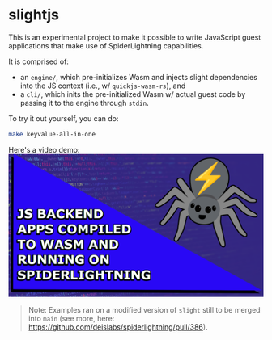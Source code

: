# slightjs

This is an experimental project to make it possible to write JavaScript guest applications that make use of SpiderLightning capabilities.

It is comprised of:
- an `engine/`, which pre-initializes Wasm and injects slight dependencies into the JS context (i.e., w/ `quickjs-wasm-rs`), and
- a `cli/`, which inits the pre-initialized Wasm w/ actual guest code by passing it to the engine through `stdin`.

To try it out yourself, you can do: 
```bash
make keyvalue-all-in-one
```

Here's a video demo: [![youtube-thumbnail](./docs/imgs/slightjs_app_demo_thumbnail.png)](https://youtu.be/dTyx3UTJdUI)

> Note: Examples ran on a modified version of `slight` still to be merged into `main` (see more, here: https://github.com/deislabs/spiderlightning/pull/386).